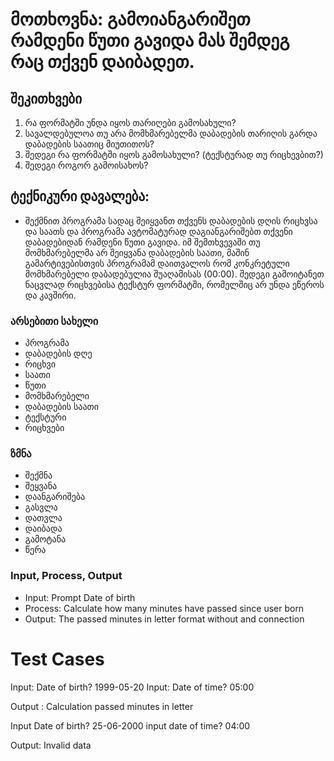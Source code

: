 # მოთხოვნა: გამოიანგარიშეთ რამდენი წუთი გავიდა მას შემდეგ რაც თქვენ დაიბადეთ.

## შეკითხვები
1. რა ფორმატში უნდა იყოს თარიღები გამოსახული?
2. სავალდებულოა თუ არა მომხმარებელმა დაბადების თარიღის გარდა დაბადების საათიც მიუთითოს?
3. შედეგი რა ფორმატში იყოს გამოსახული? (ტექსტურად თუ რიცხევბით?)
4. შედეგი როგორ გამოისახოს?

## ტექნიკური დავალება: 
 - შექმნით პროგრამა სადაც შეიყვანთ თქვენს დაბადების დღის რიცხვსა და საათს და პროგრამა ავტომატურად დაგიანგარიშებთ თქვენი დაბადებიდან რამდენი წუთი გავიდა. იმ შემთხვევაში თუ მომხმარებელმა არ შეიყვანა დაბადების საათი, მაშინ გამარტივებისთვის პროგრამამ დაითვალოს რომ კონკრეტული მომხმარებელი დაბადებულია შუაღამისას (00:00). შედეგი გამოიტანეთ ნაცვლად რიცხვებისა ტექსტურ ფორმატში, რომელშიც არ უნდა ეწეროს და კავშირი. 

 ### არსებითი სახელი
  - პროგრამა
  - დაბადების დღე
  - რიცხვი
  - საათი
  - წუთი
  - მომხმარებელი
  - დაბადების საათი
  - ტექსტური
  - რიცხვები
  
### ზმნა
 - შექმნა
 - შეყვანა
 - დაანგარიშება
 - გასვლა
 - დათვლა
 - დაიბადა
 - გამოტანა
 - წერა


 ### Input, Process, Output
  - Input: Prompt Date of birth
  - Process: Calculate how many minutes have passed since user  born
  - Output: The passed minutes in letter format without and connection

# Test Cases
  Input: Date of birth? 1999-05-20
  Input: Date of time? 05:00

  Output : Calculation passed minutes in letter


  Input Date of birth? 25-06-2000
  input date of time? 04:00

  Output: Invalid data


  